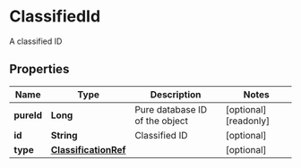 

# ClassifiedId

A classified ID
## Properties

Name | Type | Description | Notes
------------ | ------------- | ------------- | -------------
**pureId** | **Long** | Pure database ID of the object |  [optional] [readonly]
**id** | **String** | Classified ID |  [optional]
**type** | [**ClassificationRef**](ClassificationRef.md) |  |  [optional]



